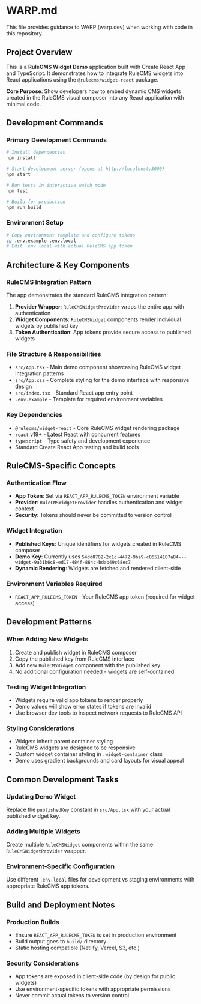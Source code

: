 # WARP.md

This file provides guidance to WARP (warp.dev) when working with code in this repository.

## Project Overview

This is a **RuleCMS Widget Demo** application built with Create React App and TypeScript. It demonstrates how to integrate RuleCMS widgets into React applications using the `@rulecms/widget-react` package.

**Core Purpose**: Show developers how to embed dynamic CMS widgets created in the RuleCMS visual composer into any React application with minimal code.

## Development Commands

### Primary Development Commands
```bash
# Install dependencies
npm install

# Start development server (opens at http://localhost:3000)
npm start

# Run tests in interactive watch mode
npm test

# Build for production
npm run build
```

### Environment Setup
```bash
# Copy environment template and configure tokens
cp .env.example .env.local
# Edit .env.local with actual RuleCMS app token
```

## Architecture & Key Components

### RuleCMS Integration Pattern
The app demonstrates the standard RuleCMS integration pattern:

1. **Provider Wrapper**: `RuleCMSWidgetProvider` wraps the entire app with authentication
2. **Widget Components**: `RuleCMSWidget` components render individual widgets by published key
3. **Token Authentication**: App tokens provide secure access to published widgets

### File Structure & Responsibilities
- `src/App.tsx` - Main demo component showcasing RuleCMS widget integration patterns
- `src/App.css` - Complete styling for the demo interface with responsive design
- `src/index.tsx` - Standard React app entry point
- `.env.example` - Template for required environment variables

### Key Dependencies
- `@rulecms/widget-react` - Core RuleCMS widget rendering package
- `react` v19+ - Latest React with concurrent features
- `typescript` - Type safety and development experience
- Standard Create React App testing and build tools

## RuleCMS-Specific Concepts

### Authentication Flow
- **App Token**: Set via `REACT_APP_RULECMS_TOKEN` environment variable
- **Provider**: `RuleCMSWidgetProvider` handles authentication and widget context
- **Security**: Tokens should never be committed to version control

### Widget Integration
- **Published Keys**: Unique identifiers for widgets created in RuleCMS composer
- **Demo Key**: Currently uses `54dd0702-2c1c-4472-9ba9-c06514107a84---widget-9a31b6c8-ed17-484f-864c-bdab49c68ec7`
- **Dynamic Rendering**: Widgets are fetched and rendered client-side

### Environment Variables Required
- `REACT_APP_RULECMS_TOKEN` - Your RuleCMS app token (required for widget access)

## Development Patterns

### When Adding New Widgets
1. Create and publish widget in RuleCMS composer
2. Copy the published key from RuleCMS interface
3. Add new `RuleCMSWidget` component with the published key
4. No additional configuration needed - widgets are self-contained

### Testing Widget Integration
- Widgets require valid app tokens to render properly
- Demo values will show error states if tokens are invalid
- Use browser dev tools to inspect network requests to RuleCMS API

### Styling Considerations
- Widgets inherit parent container styling
- RuleCMS widgets are designed to be responsive
- Custom widget container styling in `.widget-container` class
- Demo uses gradient backgrounds and card layouts for visual appeal

## Common Development Tasks

### Updating Demo Widget
Replace the `publishedKey` constant in `src/App.tsx` with your actual published widget key.

### Adding Multiple Widgets
Create multiple `RuleCMSWidget` components within the same `RuleCMSWidgetProvider` wrapper.

### Environment-Specific Configuration
Use different `.env.local` files for development vs staging environments with appropriate RuleCMS app tokens.

## Build and Deployment Notes

### Production Builds
- Ensure `REACT_APP_RULECMS_TOKEN` is set in production environment
- Build output goes to `build/` directory
- Static hosting compatible (Netlify, Vercel, S3, etc.)

### Security Considerations
- App tokens are exposed in client-side code (by design for public widgets)
- Use environment-specific tokens with appropriate permissions
- Never commit actual tokens to version control